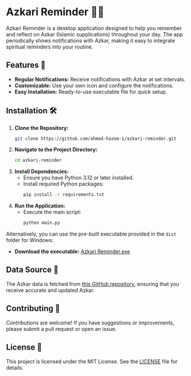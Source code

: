 # Azkari Reminder 📖✨

Azkari Reminder is a desktop application designed to help you remember and reflect on Azkar (Islamic supplications) throughout your day. The app periodically shows notifications with Azkar, making it easy to integrate spiritual reminders into your routine.

## Features 🌟
- **Regular Notifications:** Receive notifications with Azkar at set intervals.
- **Customizable:** Use your own icon and configure the notifications.
- **Easy Installation:** Ready-to-use executable file for quick setup.

## Installation 🛠️

1. **Clone the Repository:**
   ```bash
   git clone https://github.com/ahmed-hazem-1/azkari-reminder.git
   ```
2. **Navigate to the Project Directory:**
   ```bash
   cd azkari-reminder
   ```
3. **Install Dependencies:**
   - Ensure you have Python 3.12 or later installed.
   - Install required Python packages:
     ```bash
     pip install -r requirements.txt
     ```
4. **Run the Application:**
   - Execute the main script:
     ```bash
     python main.py
     ```

Alternatively, you can use the pre-built executable provided in the `dist` folder for Windows:
- **Download the executable:** [Azkari Reminder.exe](./dist/Azkari%20Reminder.exe)

## Data Source 🔗
The Azkar data is fetched from [this GitHub repository]([https://osamayy/azkar-db/master](https://github.com/osamayy/azkar-db)), ensuring that you receive accurate and updated Azkar.

## Contributing 🤝
Contributions are welcome! If you have suggestions or improvements, please submit a pull request or open an issue.

## License 📜
This project is licensed under the MIT License. See the [LICENSE](LICENSE) file for details.
